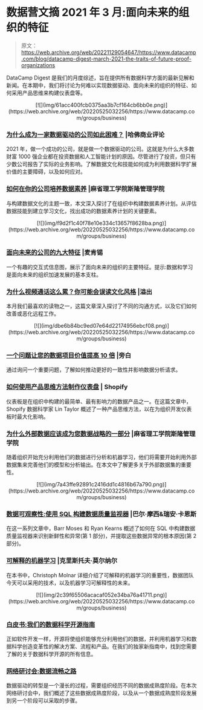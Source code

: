 # 数据营文摘 2021 年 3 月:面向未来的组织的特征

> 原文：<https://web.archive.org/web/20221129054647/https://www.datacamp.com/blog/datacamp-digest-march-2021-the-traits-of-future-proof-organizations>

DataCamp Digest 是我们的月度综述，旨在提供所有数据科学方面的最新见解和新闻。在本期中，我们将讨论为何难以实现数据驱动、面向未来的组织的特征、如何采用产品思维来构建仪表盘等。

<center>[![](img/61acc400fcb0375aa3b7cf164cb6bb0e.png)](https://web.archive.org/web/20220525032256/https://www.datacamp.com/groups/business)</center>

### [为什么成为一家数据驱动的公司如此困难？](https://web.archive.org/web/20220525032256/https://hbr.org/2021/02/why-is-it-so-hard-to-become-a-data-driven-company) |哈佛商业评论

2021 年，做一个成功的公司，就是做一个数据驱动的公司。这就是为什么大多数财富 1000 强企业都在投资数据和人工智能计划的原因。尽管进行了投资，但只有少数公司报告了实际的业务影响。了解数据文化和技能如何成为利用数据科学扩展价值的主要障碍，以及如何应对。

### [如何在你的公司培养数据素养](https://web.archive.org/web/20220525032256/https://mitsloan.mit.edu/ideas-made-to-matter/how-to-build-data-literacy-your-company) |麻省理工学院斯隆管理学院

与构建数据文化的主题一致，本文深入探讨了在组织中构建数据素养计划。从评估数据技能到建立学习文化，找出成功的数据素养计划的关键要素。

<center>[![](img/f9d2f1c40f78e10e334c13657f8628ba.png)](https://web.archive.org/web/20220525032256/https://www.datacamp.com/groups/business)</center>

### [面向未来的公司的九大特征](https://web.archive.org/web/20220525032256/https://www.mckinsey.com/business-functions/organization/our-insights/the-nine-traits-of-future-ready-companies) |麦肯锡

一个有趣的交互式信息图，展示了面向未来的组织的主要特征。提示:数据和学习是面向未来的组织加速发展的基本支柱。

### [为什么视频通话这么累？你可能会误读文化风格](https://web.archive.org/web/20220525032256/https://stackoverflow.blog/2021/02/11/why-are-video-calls-so-tiring-you-might-be-misreading-cultural-styles/) |溢出

本月我们最喜欢的读物之一，这篇文章深入探讨了不同的沟通方式，以及它们如何改善或恶化远程工作。

<center>[![](img/dbe6b84bc9ed07e64d22174956ebcf08.png)](https://web.archive.org/web/20220525032256/https://www.datacamp.com/groups/business)</center>

### [一个问题让您的数据项目价值提高 10 倍](https://web.archive.org/web/20220525032256/https://blog.narrator.ai/one-question-to-make-your-data-project-10x-more-valuable/) |旁白

通过询问一个重要问题，了解如何推动更好的一致性并影响数据分析请求。

### [如何使用产品思维方法制作仪表盘](https://web.archive.org/web/20220525032256/https://shopify.engineering/make-dashboards-using-product-thinking-approach) | Shopify

仪表板是在组织中构建的最简单、最有影响力的数据产品之一。在这篇文章中，Shopify 数据科学家 Lin Taylor 概述了一种产品思维方法，以在为组织开发仪表板时最大化影响。

### [为什么外部数据应该成为您数据战略的一部分](https://web.archive.org/web/20220525032256/https://mitsloan.mit.edu/ideas-made-to-matter/why-external-data-should-be-part-your-data-strategy) |麻省理工学院斯隆管理学院

随着组织开始充分利用他们的数据进行分析和机器学习，他们将需要开始利用外部数据集来完善他们的模型和分析输出。在本文中了解更多关于外部数据集的重要性。

<center>[![](img/7a43ffe92891c2416dd1c4816b67a790.png)](https://web.archive.org/web/20220525032256/https://www.datacamp.com/groups/business)</center>

### [数据可观察性:使用 SQL 构建数据质量监视器](https://web.archive.org/web/20220525032256/https://towardsdatascience.com/data-observability-in-practice-using-sql-755dc6421f59) |巴尔·摩西&瑞安·卡恩斯

在这一系列文章中，Barr Moses 和 Ryan Kearns 概述了如何在 SQL 中构建数据质量监视器来识别新鲜性和异常(第 1 部分)，并提取这些数据异常的根本原因(第 2 部分)。

### [可解释的机器学习](https://web.archive.org/web/20220525032256/https://christophm.github.io/interpretable-ml-book/index.html) |克里斯托夫·莫尔纳尔

在本书中，Christoph Molnar 详细介绍了可解释的机器学习的重要性，数据团队今天可以采用的技术，以及机器学习可解释性的未来。

<center>[![](img/2c39f65506acacaf052e34ba76a41711.png)](https://web.archive.org/web/20220525032256/https://www.datacamp.com/groups/business)</center>

### [白皮书:我们的数据科学开源指南](https://web.archive.org/web/20220525032256/https://www.datacamp.com/resources/whitepapers/our-guide-to-open-source-in-data-science)

正如软件开发一样，开源将使组织能够充分利用他们的数据，并利用机器学习和数据科学创造变革性的解决方案、流程和产品。在我们的独家新指南中，找到您需要了解的关于数据科学开源的所有信息。

### [网络研讨会:数据流畅之路](https://web.archive.org/web/20220525032256/https://www.datacamp.com/resources/webinars/path-to-data-fluency)

数据驱动的转型是一个漫长的过程，需要组织经历不同的数据成熟度阶段。在本次网络研讨会中，我们概述了这些数据成熟度阶段，以及从一个数据成熟度阶段发展到另一个阶段可以采取的步骤。